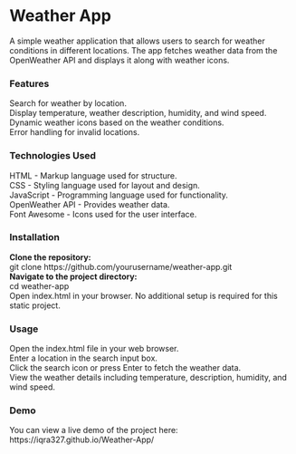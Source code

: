 <h1>Weather App</h1>

A simple weather application that allows users to search for weather conditions in different locations. The app fetches weather data from the OpenWeather API and displays it along with weather icons.

<h3>Features</h3>
Search for weather by location.<br>
Display temperature, weather description, humidity, and wind speed.<br>
Dynamic weather icons based on the weather conditions.<br>
Error handling for invalid locations.

<h3>Technologies Used</h3>
HTML - Markup language used for structure.<br>
CSS - Styling language used for layout and design.<br>
JavaScript - Programming language used for functionality.<br>
OpenWeather API - Provides weather data.<br>
Font Awesome - Icons used for the user interface.<br>

<h3>Installation</h3>
<b>Clone the repository:</b><br>
git clone https://github.com/yourusername/weather-app.git<br>
<b>Navigate to the project directory:</b><br>
cd weather-app<br>
Open index.html in your browser. No additional setup is required for this static project.

<h3>Usage</h3>
Open the index.html file in your web browser.<br>
Enter a location in the search input box.<br>
Click the search icon or press Enter to fetch the weather data.<br>
View the weather details including temperature, description, humidity, and wind speed.<br>

<h3>Demo</h3>
You can view a live demo of the project here: https://iqra327.github.io/Weather-App/
